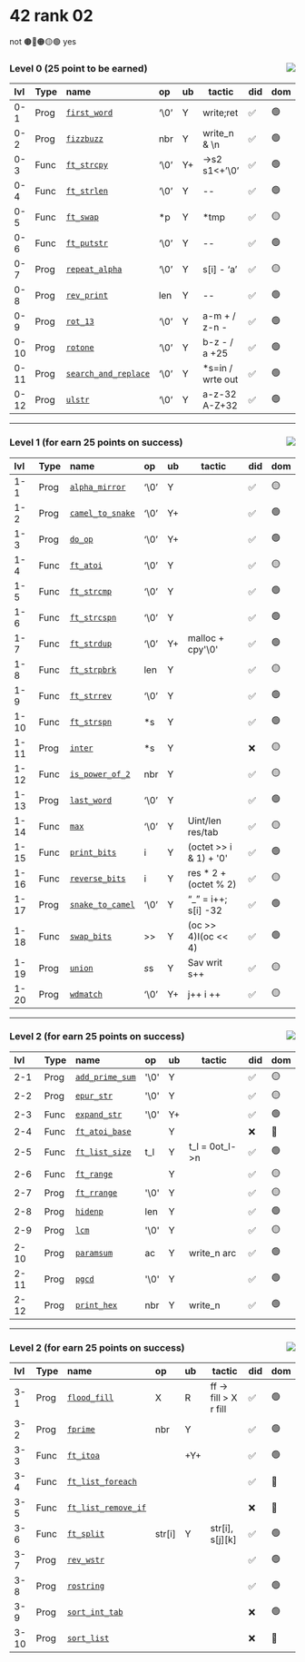 # 42 rank 02

not  🟤​🔴🟠​🟡​🟢 yes

<div align="center">

<h3 align="left"> Level 0  (25 point to be earned) <img align="right" src="https://img.shields.io/badge/0-/_100-darkgreen"> </h3>
  
| lvl | Type | name | op | ub | tactic | did | dom |
|:---|:---|:---|:---|:---|---|---|---|
|0-1|Prog| [`first_word`](https://github.com/LLuisPP/42-Exams/tree/main/rank02/n1-12/first_word) | ‘\0’ | Y | write;ret |✅|🟢​​|
|0-2|Prog| [`fizzbuzz`](https://github.com/LLuisPP/42-Exams/tree/main/rank02/n1-12/fizzbuzz) | nbr | Y | write_n & \n |✅|🟢|
|0-3|Func| [`ft_strcpy`](https://github.com/LLuisPP/42-Exams/tree/main/rank02/n1-12/ft_strcpy) | ‘\0’ | Y+ | ->s2 s1<+’\0’ |✅|🟢|
|0-4|Func| [`ft_strlen`](https://github.com/LLuisPP/42-Exams/tree/main/rank02/n1-12/ft_strlen) | ‘\0’ | Y | -- |✅|🟢|
|0-5|Func| [`ft_swap`](https://github.com/LLuisPP/42-Exams/tree/main/rank02/n1-12/ft_swap) | *p | Y | *tmp |✅|🟡|
|0-6|Func| [`ft_putstr`](https://github.com/LLuisPP/42-Exams/tree/main/rank02/n1-12/ft_putstr) | ‘\0’ | Y | -- |✅|🟢|
|0-7|Prog| [`repeat_alpha`](https://github.com/LLuisPP/42-Exams/tree/main/rank02/n1-12/repeat_alpha) | ‘\0’ | Y | s[i] - ‘a’ |✅|🟡|
|0-8|Prog| [`rev_print`](https://github.com/LLuisPP/42-Exams/tree/main/rank02/n1-12/rev_print) | len | Y | -- |✅|🟢|
|0-9|Prog| [`rot_13`](https://github.com/LLuisPP/42-Exams/tree/main/rank02/n1-12/rot_13) | ‘\0’ | Y | a-m + / z-n - |✅|🟢|
|0-10|Prog| [`rotone`](https://github.com/LLuisPP/42-Exams/tree/main/rank02/n1-12/rotone) | ‘\0’ | Y | b-z - / a +25 |✅|🟢|
|0-11|Prog| [`search_and_replace`](https://github.com/LLuisPP/42-Exams/tree/main/rank02/n1-12/search_and_replace) | ‘\0’ | Y | *s=in / wrte out |✅|🟢|
|0-12|Prog| [`ulstr`](https://github.com/LLuisPP/42-Exams/tree/main/rank02/n1-12/ulstr) | ‘\0’ | Y | a-z-32 A-Z+32 |✅|🟢|

</div>
  
***

<div align="center">

<h3 align="left"> Level 1  (for earn 25 points on success) <img align="right" src="https://img.shields.io/badge/25-/_100-darkgreen"> </h3>

| lvl | Type | name | op | ub | tactic | did | dom |
|:---|:---|:---|:---|:---|---|---|---|
|1-1|Prog| [`alpha_mirror`](https://github.com/LLuisPP/42-Exams/tree/main/rank02/n2-20/alpha_mirror) | ‘\0’ | Y |  |✅|🟡|
|1-2|Prog| [`camel_to_snake`](https://github.com/LLuisPP/42-Exams/tree/main/rank02/n2-20/camel_to_snake) | ‘\0’ | Y+ |  |✅|🟢​​|
|1-3|Prog| [`do_op`](https://github.com/LLuisPP/42-Exams/tree/main/rank02/n2-20/do_op) | ‘\0’ | Y+ |  |✅|🟢​​|
|1-4|Func| [`ft_atoi`](https://github.com/LLuisPP/42-Exams/tree/main/rank02/n2-20/ft_atoi) | ‘\0’ | Y |  |✅|🟡|
|1-5|Func| [`ft_strcmp`](https://github.com/LLuisPP/42-Exams/tree/main/rank02/n2-20/ft_strcmp) | ‘\0’ | Y |  |✅|🟢​​|
|1-6|Func| [`ft_strcspn`](https://github.com/LLuisPP/42-Exams/tree/main/rank02/n2-20/ft_strcspn) | ‘\0’ | Y |  |✅|🟢​​|
|1-7|Func| [`ft_strdup`](https://github.com/LLuisPP/42-Exams/tree/main/rank02/n2-20/ft_strdup) | ‘\0’ | Y+ | malloc + cpy'\0' |✅|🟢​​|
|1-8|Func| [`ft_strpbrk`](https://github.com/LLuisPP/42-Exams/tree/main/rank02/n2-20/ft_strpbrk) | len | Y |  |✅|🟡​​|
|1-9|Func| [`ft_strrev`](https://github.com/LLuisPP/42-Exams/tree/main/rank02/n2-20/ft_strrev) | ‘\0’ | Y |  |✅|🟢​​|
|1-10|Func| [`ft_strspn`](https://github.com/LLuisPP/42-Exams/tree/main/rank02/n2-20/ft_strspn) | *s | Y |  |✅|🟢​​|
|1-11|Prog| [`inter`](https://github.com/LLuisPP/42-Exams/tree/main/rank02/n2-20/inter) | *s | Y |  |❌​|🟡|
|1-12|Func| [`is_power_of_2`](https://github.com/LLuisPP/42-Exams/tree/main/rank02/n2-20/is_power_of_2) | nbr | Y |  |✅|🟡​​|
|1-13|Prog| [`last_word`](https://github.com/LLuisPP/42-Exams/tree/main/rank02/n2-20/last_word) | ‘\0’ | Y |  |✅|🟢​​|
|1-14|Func| [`max`](https://github.com/LLuisPP/42-Exams/tree/main/rank02/n2-20/max) | ‘\0’ | Y | Uint/len res/tab |✅|🟡​​|
|1-15|Func| [`print_bits`](https://github.com/LLuisPP/42-Exams/tree/main/rank02/n2-20/print_bits) | i | Y | (octet >> i & 1) + '0' |✅|🟢​​|
|1-16|Func| [`reverse_bits`](https://github.com/LLuisPP/42-Exams/tree/main/rank02/n2-20/reverse_bits) | i | Y | res * 2 + (octet % 2) |✅|🟡|
|1-17|Prog| [`snake_to_camel`](https://github.com/LLuisPP/42-Exams/tree/main/rank02/n2-20/snake_to_camel) | ‘\0’ | Y | “_” = i++; s[i] -32 |✅|🟢​​|
|1-18|Func| [`swap_bits`](https://github.com/LLuisPP/42-Exams/tree/main/rank02/n2-20/swap_bits) | >> | Y | (oc >> 4)I(oc << 4) |✅|🟢​​|
|1-19|Prog| [`union`](https://github.com/LLuisPP/42-Exams/tree/main/rank02/n2-20/union) | *s*s | Y | Sav writ s++ |✅|🟡|
|1-20|Prog| [`wdmatch`](https://github.com/LLuisPP/42-Exams/tree/main/rank02/n2-20/wdmatch) | ‘\0’ | Y+ | j++ i ++ |✅|🟡|

</div>

***

<div align="center">

<h3 align="left"> Level 2  (for earn 25 points on success) <img align="right" src="https://img.shields.io/badge/75-/_100-darkgreen"> </h3>

| lvl | Type | name | op | ub | tactic | did | dom |
|:---|:---|:---|:---|:---|---|---|---|
|2-1|Prog| [`add_prime_sum`](https://github.com/LLuisPP/42-Exams/tree/main/rank02/n3-15/add_prime_sum) | '\0' | Y |  |✅|🟡|
|2-2|Prog| [`epur_str`](https://github.com/LLuisPP/42-Exams/tree/main/rank02/n3-15/epur_str) | '\0' | Y |  |✅|🟡|
|2-3|Func| [`expand_str`](https://github.com/LLuisPP/42-Exams/tree/main/rank02/n3-15/expand_str) | '\0' | Y+ |  |✅|🟢​|
|2-4|Func| [`ft_atoi_base`](https://github.com/LLuisPP/42-Exams/tree/main/rank02/n3-15/ft_atoi_base) |  | Y |  |❌​|🔴|
|2-5|Func| [`ft_list_size`](https://github.com/LLuisPP/42-Exams/tree/main/rank02/n3-15/ft_list_size) | t_l | Y | t_l = 0ot_l->n |✅|🟢​​|
|2-6|Func| [`ft_range`](https://github.com/LLuisPP/42-Exams/tree/main/rank02/n3-15/ft_range) |  | Y |  |✅|🟡|
|2-7|Prog| [`ft_rrange`](https://github.com/LLuisPP/42-Exams/tree/main/rank02/n3-15/ft_rrange) | '\0' | Y |  |✅|🟡​​|
|2-8|Prog| [`hidenp`](https://github.com/LLuisPP/42-Exams/tree/main/rank02/n3-15/hidenp) | len | Y |  |✅|🟢​​|
|2-9|Prog| [`lcm`](https://github.com/LLuisPP/42-Exams/tree/main/rank02/n3-15/lcm) | '\0' | Y |  |✅|🟡|
|2-10|Prog| [`paramsum`](https://github.com/LLuisPP/42-Exams/tree/main/rank02/n3-15/paramsum) | ac | Y | write_n arc |✅|🟢​​|
|2-11|Prog| [`pgcd`](https://github.com/LLuisPP/42-Exams/tree/main/rank02/n3-15/pgcd) | '\0' | Y |  |✅|🟢​​|
|2-12|Prog| [`print_hex`](https://github.com/LLuisPP/42-Exams/tree/main/rank02/n3-15/print_hex) | nbr | Y | write_n |✅|🟢​​|

</div>

***

<div align="center">

<h3 align="left"> Level 2  (for earn 25 points on success) <img align="right" src="https://img.shields.io/badge/100-/_100-darkgreen"> </h3>

| lvl | Type | name | op | ub | tactic | did | dom |
|:---|:---|:---|:---|:---|---|---|---|
|3-1|Prog| [`flood_fill`](https://github.com/LLuisPP/42-Exams/tree/main/rank02/n4-12/flood_fill) | X | R | ff -> fill > X r fill |✅|🟢​​|
|3-2|Prog| [`fprime`](https://github.com/LLuisPP/42-Exams/tree/main/rank02/n4-12/fprime) | nbr | Y |  |✅|🟢​​|
|3-3|Func| [`ft_itoa`](https://github.com/LLuisPP/42-Exams/tree/main/rank02/n4-12/ft_itoa) |  | +Y+ |  |✅|🟢​​|
|3-4|Func| [`ft_list_foreach`](https://github.com/LLuisPP/42-Exams/tree/main/rank02/n4-12/ft_list_foreach) |  |  | |✅|🔴|
|3-5|Func| [`ft_list_remove_if`](https://github.com/LLuisPP/42-Exams/tree/main/rank02/n4-12/ft_list_remove_if) |  |  |  |❌​|🔴​​|
|3-6|Func| [`ft_split`](https://github.com/LLuisPP/42-Exams/tree/main/rank02/n4-12/ft_split) | str[i] | Y | str[i], s[j][k] |✅|🟢​​|
|3-7|Prog| [`rev_wstr`](https://github.com/LLuisPP/42-Exams/tree/main/rank02/n4-12/rev_wstr) |  |  |  |✅|🟢​​|
|3-8|Prog| [`rostring`](https://github.com/LLuisPP/42-Exams/tree/main/rank02/n4-12/rostring) |  |  |  |✅|🟢​​|
|3-9|Prog| [`sort_int_tab`](https://github.com/LLuisPP/42-Exams/tree/main/rank02/n4-12/sort_int_tab) |  |  |  |❌​|🟢​​|
|3-10|Prog| [`sort_list`](https://github.com/LLuisPP/42-Exams/tree/main/rank02/n4-12/sort_list) |  |  |  |❌|🔴​​|

</div>
